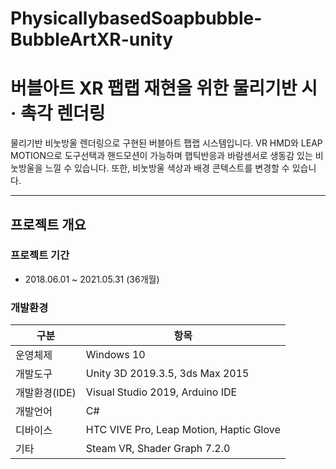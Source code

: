 # PhysicallybasedSoapbubble-BubbleArtXR-unity
# 버블아트 XR 팹랩 재현을 위한 물리기반 시 · 촉각 렌더링

물리기반 비눗방울 렌더링으로 구현된 버블아트 팹랩 시스템입니다.
VR HMD와 LEAP MOTION으로 도구선택과 핸드모션이 가능하며 햅틱반응과 바람센서로 생동감 있는 비눗방울을 느낄 수 있습니다.
또한, 비눗방울 색상과 배경 콘텍스트를 변경할 수 있습니다.


------

## 프로젝트 개요

### 프로젝트 기간

* 2018.06.01 ~ 2021.05.31 (36개월)

### 개발환경

| 구분 | 항목 |
| ------ | ------ |
| 운영체제 | Windows 10 |
| 개발도구 | Unity 3D 2019.3.5, 3ds Max 2015 |
| 개발환경(IDE) | Visual Studio 2019, Arduino IDE |
| 개발언어 | C# |
| 디바이스 | HTC VIVE Pro, Leap Motion, Haptic Glove |
| 기타 | Steam VR, Shader Graph 7.2.0 |
